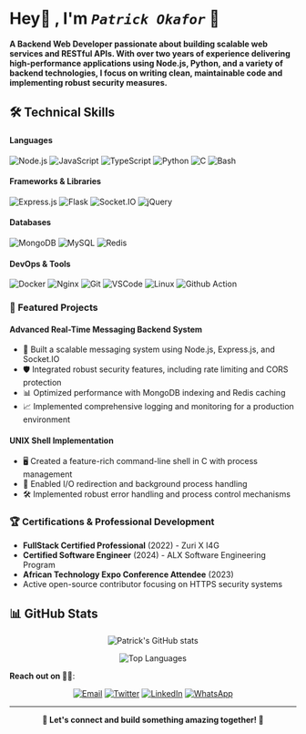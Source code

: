 # Hey👋 , I'm ***`Patrick Okafor`*** 👾

**A Backend Web Developer passionate about building scalable web services and RESTful APIs. With over two years of experience delivering high-performance applications using Node.js, Python, and a variety of backend technologies, I focus on writing clean, maintainable code and implementing robust security measures.**

## 🛠️ Technical Skills

#### Languages

![Node.js](https://img.shields.io/badge/Nodejs-339933?style=for-the-badge&logo=nodedotjs&logoColor=white) ![JavaScript](https://img.shields.io/badge/JavaScript-F7DF1E?style=for-the-badge&logo=javascript&logoColor=black) ![TypeScript](https://img.shields.io/badge/TypeScript-007ACC?style=for-the-badge&logo=typescript&logoColor=white) ![Python](https://img.shields.io/badge/Python-3776AB?style=for-the-badge&logo=python&logoColor=white) ![C](https://img.shields.io/badge/C-00599C?style=for-the-badge&logo=c&logoColor=white) ![Bash](https://img.shields.io/badge/Bash-4EAA25?style=for-the-badge&logo=gnu-bash&logoColor=white)

#### Frameworks & Libraries

![Express.js](https://img.shields.io/badge/Expressjs-000000?style=for-the-badge&logo=express&logoColor=white) ![Flask](https://img.shields.io/badge/Flask-000000?style=for-the-badge&logo=flask&logoColor=white) ![Socket.IO](https://img.shields.io/badge/Socket.io-010101?style=for-the-badge&logo=socket.io&logoColor=white) ![jQuery](https://img.shields.io/badge/jQuery-0769AD?style=for-the-badge&logo=jquery&logoColor=white)

#### Databases

![MongoDB](https://img.shields.io/badge/MongoDB-47A248?style=for-the-badge&logo=mongodb&logoColor=white) ![MySQL](https://img.shields.io/badge/MySQL-4479A1?style=for-the-badge&logo=mysql&logoColor=white) ![Redis](https://img.shields.io/badge/Redis-DC382D?style=for-the-badge&logo=redis&logoColor=white)

#### DevOps & Tools

![Docker](https://img.shields.io/badge/Docker-2496ED?style=for-the-badge&logo=docker&logoColor=white) ![Nginx](https://img.shields.io/badge/Nginx-009639?style=for-the-badge&logo=nginx&logoColor=white) ![Git](https://img.shields.io/badge/Git-F05032?style=for-the-badge&logo=git&logoColor=white) ![VSCode](https://img.shields.io/badge/VSCode-007ACC?style=for-the-badge&logo=visual-studio-code&logoColor=white) ![Linux](https://img.shields.io/badge/Linux-FCC624?style=for-the-badge&logo=linux&logoColor=black) ![Github Action](https://img.shields.io/badge/GitHub-Action-FCC624?style=for-the-badge&logo=GitHub_Action&logoColor=black)

### 🚀 Featured Projects

#### Advanced Real-Time Messaging Backend System

- 🔧 Built a scalable messaging system using Node.js, Express.js, and Socket.IO
- 🛡️ Integrated robust security features, including rate limiting and CORS protection
- 📊 Optimized performance with MongoDB indexing and Redis caching
- 📈 Implemented comprehensive logging and monitoring for a production environment

#### UNIX Shell Implementation

- 🖥️ Created a feature-rich command-line shell in C with process management
- 🔄 Enabled I/O redirection and background process handling
- 🛠️ Implemented robust error handling and process control mechanisms

### 🏆 Certifications & Professional Development

- **FullStack Certified Professional** (2022) - Zuri X I4G
- **Certified Software Engineer** (2024) - ALX Software Engineering Program
- **African Technology Expo Conference Attendee** (2023)
- Active open-source contributor focusing on HTTPS security systems

## 📊 GitHub Stats

<div align="center">
  
![Patrick's GitHub stats](https://github-readme-stats.vercel.app/api?username=patoski-patoski&show_icons=true&theme=radical)
  
![Top Languages](https://github-readme-stats.vercel.app/api/top-langs/?username=patoski-patoski&layout=compact&theme=radical)

</div>

**Reach out on 🤙🏾**:
<div align="center">

[![Email](https://img.shields.io/badge/Email-codesbypatrick%40gmail.com-blue?style=flat-square&logo=gmail)](mailto:codesbypatrick@gmail.com)
[![Twitter](https://img.shields.io/badge/Twitter-1DA1F2?style=flat-square&logo=twitter&logoColor=white)](https://twitter.com/codesbypatrick)
[![LinkedIn](https://img.shields.io/badge/LinkedIn-0077B5?style=flat-square&logo=linkedin&logoColor=white)](https://www.linkedin.com/in/patrick-okafor-c/)
[![WhatsApp](https://img.shields.io/badge/WhatsApp-%2B234%20815%20355%201975-green?style=flat-square&logo=whatsapp)](tel:+2348153551975)

</div>

---

<div align="center">

  **🌟 Let's connect and build something amazing together! 🌟**
</div>
